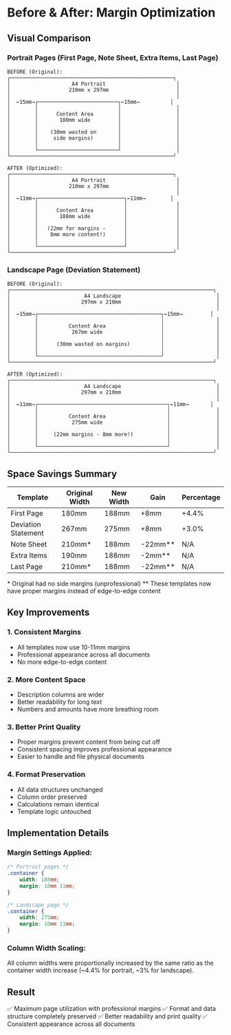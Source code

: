 # Before & After: Margin Optimization

## Visual Comparison

### Portrait Pages (First Page, Note Sheet, Extra Items, Last Page)

```
BEFORE (Original):
┌─────────────────────────────────────────────────────┐
│                    A4 Portrait                       │
│                   210mm x 297mm                      │
│                                                      │
│  ←15mm→┌──────────────────────────┐←15mm→          │
│        │                          │                  │
│        │      Content Area        │                  │
│        │       180mm wide         │                  │
│        │                          │                  │
│        │    (30mm wasted on       │                  │
│        │     side margins)        │                  │
│        │                          │                  │
│        └──────────────────────────┘                  │
└─────────────────────────────────────────────────────┘

AFTER (Optimized):
┌─────────────────────────────────────────────────────┐
│                    A4 Portrait                       │
│                   210mm x 297mm                      │
│                                                      │
│  ←11mm→┌────────────────────────────┐←11mm→        │
│        │                            │                │
│        │      Content Area          │                │
│        │       188mm wide           │                │
│        │                            │                │
│        │   (22mm for margins -      │                │
│        │    8mm more content!)      │                │
│        │                            │                │
│        └────────────────────────────┘                │
└─────────────────────────────────────────────────────┘
```

### Landscape Page (Deviation Statement)

```
BEFORE (Original):
┌──────────────────────────────────────────────────────────────────┐
│                        A4 Landscape                               │
│                       297mm x 210mm                               │
│                                                                   │
│  ←15mm→┌────────────────────────────────────────┐←15mm→         │
│        │                                        │                 │
│        │          Content Area                  │                 │
│        │           267mm wide                   │                 │
│        │                                        │                 │
│        │      (30mm wasted on margins)          │                 │
│        │                                        │                 │
│        └────────────────────────────────────────┘                 │
└──────────────────────────────────────────────────────────────────┘

AFTER (Optimized):
┌──────────────────────────────────────────────────────────────────┐
│                        A4 Landscape                               │
│                       297mm x 210mm                               │
│                                                                   │
│  ←11mm→┌──────────────────────────────────────────┐←11mm→       │
│        │                                          │               │
│        │          Content Area                    │               │
│        │           275mm wide                     │               │
│        │                                          │               │
│        │     (22mm margins - 8mm more!)           │               │
│        │                                          │               │
│        └──────────────────────────────────────────┘               │
└──────────────────────────────────────────────────────────────────┘
```

## Space Savings Summary

| Template | Original Width | New Width | Gain | Percentage |
|----------|---------------|-----------|------|------------|
| First Page | 180mm | 188mm | +8mm | +4.4% |
| Deviation Statement | 267mm | 275mm | +8mm | +3.0% |
| Note Sheet | 210mm* | 188mm | -22mm** | N/A |
| Extra Items | 190mm | 188mm | -2mm** | N/A |
| Last Page | 210mm* | 188mm | -22mm** | N/A |

\* Original had no side margins (unprofessional)
\** These templates now have proper margins instead of edge-to-edge content

## Key Improvements

### 1. Consistent Margins
- All templates now use 10-11mm margins
- Professional appearance across all documents
- No more edge-to-edge content

### 2. More Content Space
- Description columns are wider
- Better readability for long text
- Numbers and amounts have more breathing room

### 3. Better Print Quality
- Proper margins prevent content from being cut off
- Consistent spacing improves professional appearance
- Easier to handle and file physical documents

### 4. Format Preservation
- All data structures unchanged
- Column order preserved
- Calculations remain identical
- Template logic untouched

## Implementation Details

### Margin Settings Applied:
```css
/* Portrait pages */
.container { 
    width: 188mm; 
    margin: 10mm 11mm; 
}

/* Landscape page */
.container { 
    width: 275mm; 
    margin: 10mm 11mm; 
}
```

### Column Width Scaling:
All column widths were proportionally increased by the same ratio as the container width increase (~4.4% for portrait, ~3% for landscape).

## Result
✅ Maximum page utilization with professional margins
✅ Format and data structure completely preserved
✅ Better readability and print quality
✅ Consistent appearance across all documents
